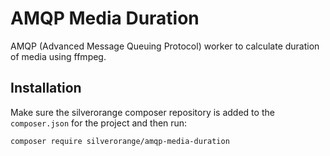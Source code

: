 AMQP Media Duration
===================
AMQP (Advanced Message Queuing Protocol) worker to calculate duration of
media using ffmpeg.

Installation
------------
Make sure the silverorange composer repository is added to the `composer.json`
for the project and then run:

```sh
composer require silverorange/amqp-media-duration
```
